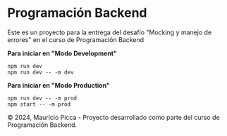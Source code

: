 
# Programación Backend

Este es un proyecto para la entrega del desafío "Mocking y manejo de errores" en el curso de Programación Backend


**Para iniciar en "Modo Development"**

``` npm run dev ```
<br>
``` npm run dev -- -m dev ```

**Para iniciar en "Modo Production"**

``` npm run dev -- -m prod ```
<br>
``` npm start -- -m prod ```



© 2024, Mauricio Picca - Proyecto desarrollado como parte del curso de Programación Backend.    